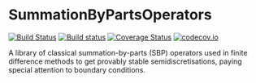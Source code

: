# SummationByPartsOperators

[![Build Status](https://travis-ci.org/ranocha/SummationByPartsOperators.jl.svg?branch=master)](https://travis-ci.org/ranocha/SummationByPartsOperators.jl)
[![Build status](https://ci.appveyor.com/api/projects/status/i1saoodeqrepiodl?svg=true)](https://ci.appveyor.com/project/ranocha/SummationByPartsOperators-jl)
[![Coverage Status](https://coveralls.io/repos/ranocha/SummationByPartsOperators.jl/badge.svg?branch=master&service=github)](https://coveralls.io/github/ranocha/SummationByPartsOperators.jl?branch=master)
[![codecov.io](http://codecov.io/github/ranocha/SummationByPartsOperators.jl/coverage.svg?branch=master)](http://codecov.io/github/ranocha/SummationByPartsOperators.jl?branch=master)

A library of classical summation-by-parts (SBP) operators used in finite difference
methods to get provably stable semidiscretisations, paying special attention to
boundary conditions.

